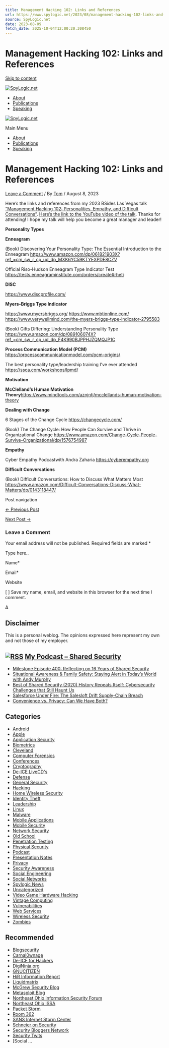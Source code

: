 ```yaml
---
title: Management Hacking 102: Links and References
url: https://www.spylogic.net/2023/08/management-hacking-102-links-and-references/
source: SpyLogic.net
date: 2023-08-09
fetch_date: 2025-10-04T12:00:20.308450
---
```


# Management Hacking 102: Links and References

[Skip to content](#content "Skip to content")

[![SpyLogic.net](https://www.spylogic.net/wp-content/uploads/2022/12/cropped-cropped-SpyLogic.net1_.png)](https://www.spylogic.net/)

* [About](https://www.spylogic.net/about/)
* [Publications](https://www.spylogic.net/publications/)
* [Speaking](https://www.spylogic.net/speaking/)

[![SpyLogic.net](https://www.spylogic.net/wp-content/uploads/2022/12/cropped-cropped-SpyLogic.net1_.png)](https://www.spylogic.net/)

Main Menu

* [About](https://www.spylogic.net/about/)
* [Publications](https://www.spylogic.net/publications/)
* [Speaking](https://www.spylogic.net/speaking/)

# Management Hacking 102: Links and References

[Leave a Comment](https://www.spylogic.net/2023/08/management-hacking-102-links-and-references/#respond)
/ By  [Tom](https://www.spylogic.net/author/tom/ "View all posts by Tom")
/  August 8, 2023

Here’s the links and references from my 2023 BSides Las Vegas talk [“Management Hacking 102: Personalities, Empathy, and Difficult Conversations”](https://www.bsideslv.org/talks#FBWSBB). [Here’s the link to the YouTube video of the talk](https://www.youtube.com/live/qGlhUeBEyes?si=wC2TUgkRqtpijvKx&t=900). Thanks for attending! I hope my talk will help you become a great manager and leader!

**Personality Types**

**Enneagram**

(Book) Discovering Your Personality Type: The Essential Introduction to the Enneagram
<https://www.amazon.com/dp/061821903X?ref_=cm_sw_r_cp_ud_dp_MXK6YC59KTYEXPDE8CZV>

Official Riso-Hudson Enneagram Type Indicator Test
<https://tests.enneagraminstitute.com/orders/create#rheti>

**DISC**

<https://www.discprofile.com/>

**Myers-Briggs Type Indicator**

<https://www.myersbriggs.org/>
<https://www.mbtionline.com/>
<https://www.verywellmind.com/the-myers-briggs-type-indicator-2795583>

(Book) Gifts Differing: Understanding Personality Type
<https://www.amazon.com/dp/089106074X?ref_=cm_sw_r_cp_ud_dp_F4K990BJPPHJZQMQJP1C>

**Process Communication Model (PCM)**
<https://processcommunicationmodel.com/pcm-origins/>

The best personality type/leadership training I’ve ever attended
<https://ssca.com/workshops/lpmd/>

**Motivation**

**McClelland’s Human Motivation Theory**<https://www.mindtools.com/aznjntj/mcclellands-human-motivation-theory>

**Dealing with Change**

6 Stages of the Change Cycle
<https://changecycle.com/>

(Book) The Change Cycle: How People Can Survive and Thrive in Organizational Change
<https://www.amazon.com/Change-Cycle-People-Survive-Organizational/dp/1576754987>

**Empathy**

Cyber Empathy Podcastwith Andra Zaharia
<https://cyberempathy.org>

**Difficult Conversations**

(Book) Difficult Conversations: How to Discuss What Matters Most
<https://www.amazon.com/Difficult-Conversations-Discuss-What-Matters/dp/0143118447/>

Post navigation

[← Previous Post](https://www.spylogic.net/2023/05/the-legacy-of-the-hacker-manifesto/ "The Legacy of The Hacker Manifesto")

[Next Post →](https://www.spylogic.net/2023/10/how-to-lead-high-performance-security-teams-links-and-references/ "How to Lead High-Performance Security Teams: Links and References")

### Leave a Comment

Your email address will not be published. Required fields are marked \*

Type here..

Name\*

Email\*

Website

[ ]  Save my name, email, and website in this browser for the next time I comment.

Δ

## Disclaimer

This is a personal weblog.
The opinions expressed here represent my own and not those of my employer.

## [![RSS](https://www.spylogic.net/wp-includes/images/rss.png)](https://sharedsecurity.net/feed/podcast/%20) [My Podcast – Shared Security](https://sharedsecurity.net/)

* [Milestone Episode 400: Reflecting on 16 Years of Shared Security](https://sharedsecurity.net/2025/09/29/milestone-episode-400-reflecting-on-16-years-of-shared-security/)
* [Situational Awareness & Family Safety: Staying Alert in Today’s World with Andy Murphy](https://sharedsecurity.net/2025/09/22/situational-awareness-family-safety-staying-alert-in-todays-world-with-andy-murphy/)
* [Best of Shared Security (2020) History Repeats Itself: Cybersecurity Challenges that Still Haunt Us](https://sharedsecurity.net/2025/09/15/best-of-shared-security-2020-history-repeats-itself-cybersecurity-challenges-that-still-haunt-us/)
* [Salesforce Under Fire: The Salesloft Drift Supply-Chain Breach](https://sharedsecurity.net/2025/09/08/salesforce-under-fire-the-salesloft-drift-supply-chain-breach/)
* [Convenience vs. Privacy: Can We Have Both?](https://sharedsecurity.net/2025/09/01/convenience-vs-privacy-can-we-have-both/)

## Categories

* [Android](https://www.spylogic.net/category/android-2/)
* [Apple](https://www.spylogic.net/category/apple/)
* [Application Security](https://www.spylogic.net/category/application-security/)
* [Biometrics](https://www.spylogic.net/category/biometrics/)
* [Cleveland](https://www.spylogic.net/category/cleveland/)
* [Computer Forensics](https://www.spylogic.net/category/forensics/)
* [Conferences](https://www.spylogic.net/category/conferences/)
* [Cryptography](https://www.spylogic.net/category/crypto/)
* [De-ICE LiveCD's](https://www.spylogic.net/category/de-ice-documentation-project/)
* [Defense](https://www.spylogic.net/category/defense/)
* [General Security](https://www.spylogic.net/category/general-security/)
* [Hacking](https://www.spylogic.net/category/hacking/)
* [Home Wireless Security](https://www.spylogic.net/category/home-wireless-security/)
* [Identity Theft](https://www.spylogic.net/category/identity-theft/)
* [Leadership](https://www.spylogic.net/category/leadership/)
* [Linux](https://www.spylogic.net/category/linux/)
* [Malware](https://www.spylogic.net/category/malware/)
* [Mobile Applications](https://www.spylogic.net/category/mobile-applications/)
* [Mobile Security](https://www.spylogic.net/category/mobile-security/)
* [Network Security](https://www.spylogic.net/category/network-security/)
* [Old School](https://www.spylogic.net/category/old-school/)
* [Penetration Testing](https://www.spylogic.net/category/pen-testing/)
* [Physical Security](https://www.spylogic.net/category/physical-security/)
* [Podcast](https://www.spylogic.net/category/podcast/)
* [Presentation Notes](https://www.spylogic.net/category/presentation-notes/)
* [Privacy](https://www.spylogic.net/category/privacy/)
* [Security Awareness](https://www.spylogic.net/category/security-awareness/)
* [Social Engineering](https://www.spylogic.net/category/social-engineering/)
* [Social Networks](https://www.spylogic.net/category/social-networks/)
* [Spylogic News](https://www.spylogic.net/category/website-news/)
* [Uncategorized](https://www.spylogic.net/category/uncategorized/)
* [Video Game Hardware Hacking](https://www.spylogic.net/category/video-game-hardware-hacking/)
* [Vintage Computing](https://www.spylogic.net/category/vintage-computing/)
* [Vulnerabilities](https://www.spylogic.net/category/vulnerabilities/)
* [Web Services](https://www.spylogic.net/category/web-services/)
* [Wireless Security](https://www.spylogic.net/category/wireless-security/)
* [Zombies](https://www.spylogic.net/category/zombies-2/)

## Recommended

* [Blogsecurify](http://blog.blogsecurify.com/)
* [Carnal0wnage](http://carnal0wnage.attackresearch.com/)
* [De-ICE for Hackers](http://de-ice.net/)
* [DigiNinja.org](http://www.digininja.org/ "Creator of lots of great tools!")
* [GNUCITIZEN](http://www.gnucitizen.org)
* [HiR Information Report](http://www.h-i-r.net/)
* [Liquidmatrix](http://www.liquidmatrix.org/blog/)
* [McGrew Security Blog](http://www.mcgrewsecurity.com/)
* [Metasploit Blog](http://blog.metasploit.com)
* [Northeast Ohio Information Security Forum](http://www.neoisf.org/)
* [Northeast Ohio ISSA](http://neoissa.org/)
* [Packet Storm](http://packetstormsecurity.org/)
* [Room 362](http://room362.com/)
* [SANS Internet Storm Center](http://isc.sans.org)
* [Schneier on Security](http://www.schneier.com/blog/)
* [Security Bloggers Network](http://www.securitybloggers.net/)
* [Security Twits](http://www.security-twits.com/)
* [Social ...